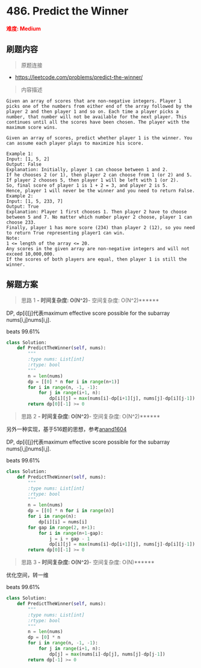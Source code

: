 # 486. Predict the Winner

**<font color=red>难度: Medium</font>**

## 刷题内容

> 原题连接

* https://leetcode.com/problems/predict-the-winner/

> 内容描述

```
Given an array of scores that are non-negative integers. Player 1 picks one of the numbers from either end of the array followed by the player 2 and then player 1 and so on. Each time a player picks a number, that number will not be available for the next player. This continues until all the scores have been chosen. The player with the maximum score wins.

Given an array of scores, predict whether player 1 is the winner. You can assume each player plays to maximize his score.

Example 1:
Input: [1, 5, 2]
Output: False
Explanation: Initially, player 1 can choose between 1 and 2. 
If he chooses 2 (or 1), then player 2 can choose from 1 (or 2) and 5. If player 2 chooses 5, then player 1 will be left with 1 (or 2). 
So, final score of player 1 is 1 + 2 = 3, and player 2 is 5. 
Hence, player 1 will never be the winner and you need to return False.
Example 2:
Input: [1, 5, 233, 7]
Output: True
Explanation: Player 1 first chooses 1. Then player 2 have to choose between 5 and 7. No matter which number player 2 choose, player 1 can choose 233.
Finally, player 1 has more score (234) than player 2 (12), so you need to return True representing player1 can win.
Note:
1 <= length of the array <= 20.
Any scores in the given array are non-negative integers and will not exceed 10,000,000.
If the scores of both players are equal, then player 1 is still the winner.
```

## 解题方案

> 思路 1
******- 时间复杂度: O(N^2)******- 空间复杂度: O(N^2)******



DP, dp[i][j]代表maximum effective score possible for the subarray nums[i,j]nums[i,j]. 

beats 99.61%

```python
class Solution:
    def PredictTheWinner(self, nums):
        """
        :type nums: List[int]
        :rtype: bool
        """
        n = len(nums)
        dp = [[0] * n for i in range(n+1)]
        for i in range(n, -1, -1):
            for j in range(i+1, n):
                dp[i][j] = max(nums[i]-dp[i+1][j], nums[j]-dp[i][j-1])
        return dp[0][-1] >= 0
```

> 思路 2
******- 时间复杂度: O(N^2)******- 空间复杂度: O(N^2)******

另外一种实现，基于516题的思想，参考[anand1604](https://leetcode.com/problems/longest-palindromic-subsequence/discuss/99155/Similar-to-Predict-the-Winner-problem)

DP, dp[i][j]代表maximum effective score possible for the subarray nums[i,j]nums[i,j]. 

beats 99.61%

```python
class Solution:
    def PredictTheWinner(self, nums):
        """
        :type nums: List[int]
        :rtype: bool
        """
        n = len(nums)
        dp = [[0] * n for i in range(n)]
        for i in range(n):
            dp[i][i] = nums[i]
        for gap in range(2, n+1):
            for i in range(n+1-gap):
                j = i + gap - 1
                dp[i][j] = max(nums[i]-dp[i+1][j], nums[j]-dp[i][j-1])
        return dp[0][-1] >= 0 
```


> 思路 3
******- 时间复杂度: O(N^2)******- 空间复杂度: O(N)******

优化空间，转一维

beats 99.61%

```python
class Solution:
    def PredictTheWinner(self, nums):
        """
        :type nums: List[int]
        :rtype: bool
        """
        n = len(nums)
        dp = [0] * n
        for i in range(n, -1, -1):
            for j in range(i+1, n):
                dp[j] = max(nums[i]-dp[j], nums[j]-dp[j-1])
        return dp[-1] >= 0 
```


































